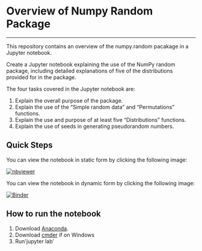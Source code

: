 # Overview of Numpy Random Package


***


This repository contains an overview of the numpy.random pacakage in a Jupyter notebook.

Create a Jupyter notebook explaining the use of the NumPy random package, including detailed explanations of five of the distributions provided for in the package.


The four tasks covered in the Jupyter notebook are:  
1. Explain the overall purpose of the package.  
2. Explain the use of the “Simple random data” and “Permutations” functions.  
3. Explain the use and purpose of at least five “Distributions” functions.  
4. Explain the use of seeds in generating pseudorandom numbers.  

## Quick Steps

You can view the notebook in static form by clicking the following image:

[![nbviewer](https://raw.githubusercontent.com/jupyter/design/master/logos/Badges/nbviewer_badge.svg)](https://nbviewer.org/github/Michelleoc/programming-for-data-analysis-assignment/blob/main/numpy-random-assignment.ipynb)

You can view the notebook in dynamic form by clicking the following image:

[![Binder](https://mybinder.org/badge_logo.svg)](https://mybinder.org/v2/gh/Michelleoc/programming-for-data-analysis-assignment/main?filepath=numpy-random-assignment.ipynb)

## How to run the notebook

1. Download [Anaconda]().
2. Download [cmder]() if on Windows
3. Run'jupyter lab'


